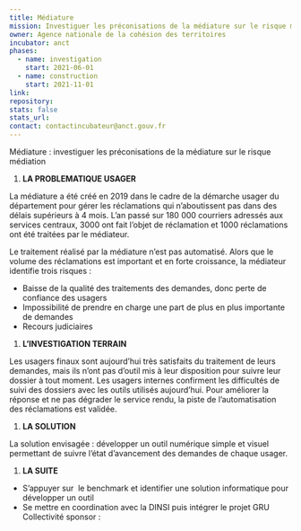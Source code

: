 ```yaml
---
title: Médiature
mission: Investiguer les préconisations de la médiature sur le risque médiation
owner: Agence nationale de la cohésion des territoires
incubator: anct
phases:
  - name: investigation
    start: 2021-06-01
  - name: construction
    start: 2021-11-01
link: 
repository: 
stats: false
stats_url: 
contact: contactincubateur@anct.gouv.fr
---
```

Médiature : investiguer les préconisations de la médiature sur le risque médiation

1.  **LA PROBLEMATIQUE USAGER** 

La médiature a été créé en 2019 dans le cadre de la démarche usager du département pour gérer les réclamations qui n’aboutissent pas dans des délais supérieurs à 4 mois. L’an passé sur 180 000 courriers adressés aux services centraux, 3000 ont fait l’objet de réclamation et 1000 réclamations ont été traitées par le médiateur. 

Le traitement réalisé par la médiature n’est pas automatisé. Alors que le volume des réclamations est important et en forte croissance, la médiateur identifie trois risques :

*   Baisse de la qualité des traitements des demandes, donc perte de confiance des usagers
*   Impossibilité de prendre en charge une part de plus en plus importante de demandes
*   Recours judiciaires 

1.  **L’INVESTIGATION TERRAIN** 

Les usagers finaux sont aujourd’hui très satisfaits du traitement de leurs demandes, mais ils n’ont pas d’outil mis à leur disposition pour suivre leur dossier à tout moment. Les usagers internes confirment les difficultés de suivi des dossiers avec les outils utilisés aujourd’hui. Pour améliorer la réponse et ne pas dégrader le service rendu, la piste de l’automatisation des réclamations est validée.

1.  **LA SOLUTION** 

La solution envisagée : développer un outil numérique simple et visuel permettant de suivre l’état d’avancement des demandes de chaque usager. 

1.  **LA SUITE**

*   S’appuyer sur  le benchmark et identifier une solution informatique pour développer un outil
*   Se mettre en coordination avec la DINSI puis intégrer le projet GRU
Collectivité sponsor : 
